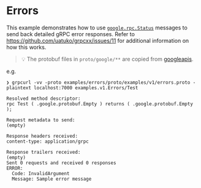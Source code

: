 # Errors

This example demonstrates how to use [`google.rpc.Status`](https://github.com/googleapis/googleapis/blob/75c44112205d44183c3419d2c9cf4224e3c81d90/google/rpc/status.proto)
messages to send back detailed gRPC error responses. Refer to https://github.com/uatuko/grpcxx/issues/11 for additional
information on how this works.

> 💡 The protobuf files in `proto/google/**` are copied from [googleapis](https://github.com/googleapis/googleapis/tree/master/google).

e.g.
```
❯ grpcurl -vv -proto examples/errors/proto/examples/v1/errors.proto -plaintext localhost:7000 examples.v1.Errors/Test

Resolved method descriptor:
rpc Test ( .google.protobuf.Empty ) returns ( .google.protobuf.Empty );

Request metadata to send:
(empty)

Response headers received:
content-type: application/grpc

Response trailers received:
(empty)
Sent 0 requests and received 0 responses
ERROR:
  Code: InvalidArgument
  Message: Sample error message

```
